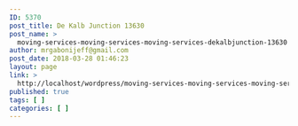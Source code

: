 ```yaml
---
ID: 5370
post_title: De Kalb Junction 13630
post_name: >
  moving-services-moving-services-moving-services-dekalbjunction-13630
author: mrgabonijeff@gmail.com
post_date: 2018-03-28 01:46:23
layout: page
link: >
  http://localhost/wordpress/moving-services-moving-services-moving-services-dekalbjunction-13630/
published: true
tags: [ ]
categories: [ ]
---
```

